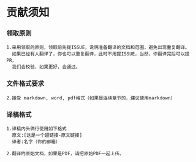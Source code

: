 # 贡献须知

### 领取原则
```
1.采用领取的原则，领取前先提ISSUE，说明准备翻译的文档和范围，避免出现重复翻译。
  如果已经有人翻译了，你也可以重复翻译，此时不用提ISSUE，当然，你翻译完后可以提PR，
  我们会校验，如果更好，会通过。
```
### 文件格式要求
```
2.接受 markdown, word, pdf格式（如果是连续章节的，建议使用markdown）
```
### 译稿格式
```
1.译稿内头俩行使用如下格式
  原文:[这是一个超链接-原文链接]
  译者:名字（你的邮箱）
```
```
2.翻译的原始文档，如果是PDF，请把原始PDF一起上传。
```


